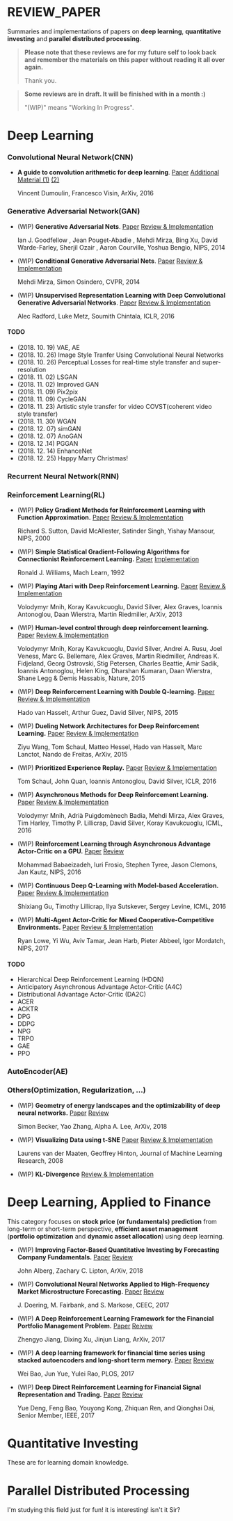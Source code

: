 # REVIEW_PAPER
Summaries and implementations of papers on **deep learning**, **quantitative investing** and **parallel distributed processing**. 

> **Please note that these reviews are for my future self to look back and remember the materials on this paper without reading it all over again.**
>
> Thank you.

>  **Some reviews are in draft. It will be finished with in a month :)**
>
>  "(WIP)" means "Working In Progress".

# Deep Learning

### Convolutional Neural Network(CNN)

- **A guide to convolution arithmetic for deep learning**. [Paper](https://arxiv.org/abs/1603.07285) [Additional Material (1)](https://github.com/vdumoulin/conv_arithmetic) [(2)](https://tensorflow.blog/a-guide-to-convolution-arithmetic-for-deep-learning/)

  Vincent Dumoulin, Francesco Visin, ArXiv, 2016

### Generative Adversarial Network(GAN)

- (WIP) **Generative Adversarial Nets**. [Paper](https://papers.nips.cc/paper/5423-generative-adversarial-nets.pdf) [Review & Implementation](https://github.com/bohblue2/Generative-Adversarial-Nets)

  Ian J. Goodfellow , Jean Pouget-Abadie , Mehdi Mirza, Bing Xu, David Warde-Farley, Sherjil Ozair , Aaron Courville, Yoshua Bengio, NIPS, 2014

- (WIP) **Conditional Generative Adversarial Nets**. [Paper](https://arxiv.org/abs/1411.1784) [Review & Implementation](https://github.com/bohblue2/Conditional-Generative-Adversarial-Nets)

  Mehdi Mirza, Simon Osindero, CVPR, 2014

- (WIP) **Unsupervised Representation Learning with Deep Convolutional Generative Adversarial Networks**. [Paper](https://arxiv.org/abs/1511.06434) [Review & Implementation](https://github.com/bohblue2/Unsupervised-Representation-Learning-with-Deep-Convolutional-Generative-Adversarial-Networks)

  Alec Radford, Luke Metz, Soumith Chintala, ICLR, 2016

#### TODO
- (2018. 10. 19) VAE, AE
- (2018. 10. 26) Image Style Tranfer Using Convolutional Neural Networks
- (2018. 10. 26) Perceptual Losses for real-time style transfer and super-resolution
- (2018. 11. 02) LSGAN
- (2018. 11. 02) Improved GAN
- (2018. 11. 09) Pix2pix
- (2018. 11. 09) CycleGAN
- (2018. 11. 23) Artistic style transfer for video COVST(coherent video style transfer)
- (2018. 11. 30) WGAN
- (2018. 12. 07) simGAN
- (2018. 12. 07) AnoGAN
- (2018. 12 .14) PGGAN
- (2018. 12. 14) EnhanceNet
- (2018. 12.  25) Happy Marry Christmas!

### Recurrent Neural Network(RNN)

### Reinforcement Learning(RL)

- (WIP) **Policy Gradient Methods for Reinforcement Learning with Function Approximation.** [Paper](https://papers.nips.cc/paper/1713-policy-gradient-methods-for-reinforcement-learning-with-function-approximation.pdf) [Review & Implementation](https://github.com/bohblue2/Policy-Gradient-Methods-for-Reinforcement-Learning-with-Function-Approximation)

  Richard S. Sutton, David McAllester, Satinder Singh, Yishay Mansour, NIPS, 2000

- (WIP) **Simple Statistical Gradient-Following Algorithms for Connectionist Reinforcement Learning.** [Paper](https://doi.org/10.1007/BF00992696) [Implementation](https://github.com/bohblue2/Simple-Statistical-Gradient-Following-Algorithms-for-Connectionist-Reinforcement-Learning)

  Ronald J. Williams, Mach Learn, 1992

- (WIP) **Playing Atari with Deep Reinforcement Learning.** [Paper](https://arxiv.org/abs/1312.5602) [Review & Implementation](https://github.com/bohblue2/Playing-Atari-with-Deep-Reinforcement-Learning)

  Volodymyr Mnih, Koray Kavukcuoglu, David Silver, Alex Graves, Ioannis Antonoglou, Daan Wierstra,  Martin Riedmiller, ArXiv, 2013 

- (WIP) **Human-level control through deep reinforcement learning.** [Paper](https://www.nature.com/articles/nature14236) [Review & Implementation](https://github.com/bohblue2/Human-level-control-through-deep-reinforcement-learning)

  Volodymyr Mnih, Koray Kavukcuoglu, David Silver, Andrei A. Rusu, Joel Veness, Marc G. Bellemare, Alex Graves, Martin Riedmiller, Andreas K. Fidjeland, Georg Ostrovski, Stig Petersen, Charles Beattie, Amir Sadik, Ioannis Antonoglou, Helen King, Dharshan Kumaran, Daan Wierstra, Shane Legg & Demis Hassabis, Nature, 2015

- (WIP) **Deep Reinforcement Learning with Double Q-learning.** [Paper](https://arxiv.org/abs/1509.06461) [Review & Implementation]()

  Hado van Hasselt, Arthur Guez, David Silver, NIPS, 2015

- (WIP) **Dueling Network Architectures for Deep Reinforcement Learning.** [Paper](https://arxiv.org/abs/1511.06581) [Review & Implementation]()

  Ziyu Wang, Tom Schaul, Matteo Hessel, Hado van Hasselt, Marc Lanctot, Nando de Freitas, ArXiv, 2015

- (WIP) **Prioritized Experience Replay.** [Paper](https://arxiv.org/abs/1511.05952) [Review & Implementation]()

  Tom Schaul, John Quan, Ioannis Antonoglou, David Silver, ICLR, 2016

- (WIP) **Asynchronous Methods for Deep Reinforcement Learning.** [Paper](https://arxiv.org/abs/1602.01783v2) [Review & Implementation](https://github.com/bohblue2/Asynchronous-Methods-for-Deep-Reinforcement-Learning)

  Volodymyr Mnih, Adrià Puigdomènech Badia, Mehdi Mirza, Alex Graves, Tim Harley, Timothy P. Lillicrap, David Silver, Koray Kavukcuoglu, ICML, 2016

- (WIP) **Reinforcement Learning through Asynchronous Advantage Actor-Critic on a GPU.** [Paper](https://arxiv.org/abs/1611.06256v3) [Review]()

  Mohammad Babaeizadeh, Iuri Frosio, Stephen Tyree, Jason Clemons, Jan Kautz, NIPS, 2016

- (WIP) **Continuous Deep Q-Learning with Model-based Acceleration.** [Paper](https://arxiv.org/abs/1603.00748) [Review & Implementation]()

  Shixiang Gu, Timothy Lillicrap, Ilya Sutskever, Sergey Levine, ICML, 2016

- (WIP) **Multi-Agent Actor-Critic for Mixed Cooperative-Competitive Environments.** [Paper](https://papers.nips.cc/paper/7217-multi-agent-actor-critic-for-mixed-cooperative-competitive-environments.pdf) [Review & Implementation]()

  Ryan Lowe, Yi Wu, Aviv Tamar, Jean Harb, Pieter Abbeel, Igor Mordatch, NIPS, 2017

#### TODO

- Hierarchical Deep Reinforcement Learning (HDQN) 
- Anticipatory Asynchronous Advantage Actor-Critic (A4C)
- Distributional Advantage Actor-Critic (DA2C)
- ACER
- ACKTR
- DPG
- DDPG
- NPG
- TRPO
- GAE
- PPO

### AutoEncoder(AE) 

### Others(Optimization, Regularization, ...) 

- (WIP) **Geometry of energy landscapes and the optimizability of deep neural networks.** [Paper](https://arxiv.org/abs/1808.00408) [Review](https://github.com/bohblue2/Geometry-of-energy-landscapes-and-the-optimizability-of-deep-neural-networks)

  Simon Becker, Yao Zhang, Alpha A. Lee, ArXiv, 2018

- (WIP) **Visualizing Data using t-SNE** [Paper](http://www.jmlr.org/papers/volume9/vandermaaten08a/vandermaaten08a.pdf) [Review & Implementation](https://github.com/bohblue2/Visualizing-Data-using-t-SNE)

  Laurens van der Maaten, Geoffrey Hinton, Journal of Machine Learning Research, 2008

- (WIP) **KL-Divergence** [Review & Implementation]()




# Deep Learning, Applied to Finance

This category focuses on **stock price (or fundamentals) prediction** from long-term or short-term perspective, **efficient asset management** (**portfolio optimization** and **dynamic asset allocation**) using deep learning.

- (WIP) **Improving Factor-Based Quantitative Investing by Forecasting Company Fundamentals.** [Paper](https://arxiv.org/abs/1711.04837) [Review](https://github.com/bohblue2/Improving-Factor-Based-Quantitative-Investing-by-Forecasting-Company-Fundamentals)

  John Alberg, Zachary C. Lipton, ArXiv, 2018

- (WIP) **Convolutional Neural Networks Applied to High-Frequency Market Microstructure Forecasting.** [Paper](https://ieeexplore.ieee.org/document/8101595/) [Review](https://github.com/bohblue2/Convolutional-Neural-Networks-Applied-to-High-Frequency-Market-Microstructure-Forecasting)

  J. Doering, M. Fairbank, and S. Markose, CEEC, 2017

- (WIP) **A Deep Reinforcement Learning Framework for the Financial Portfolio Management Problem.** [Paper](https://arxiv.org/abs/1706.10059) [Reivew](https://github.com/bohblue2/A-Deep-Reinforcement-Learning-Framework-for-the-Financial-Portfolio-Management-Problem)

  Zhengyo Jiang, Dixing Xu, Jinjun Liang, ArXiv, 2017

- (WIP) **A deep learning framework for financial time series using stacked autoencoders and long-short term memory.** [Paper](https://journals.plos.org/plosone/article?id=10.1371/journal.pone.0180944) [Review](https://github.com/bohblue2/A-deep-learning-framework-for-financial-time-series-using-stacked-autoencoders-and-long-short-term-m)

   Wei Bao, Jun Yue, Yulei Rao, PLOS, 2017

- (WIP) **Deep Direct Reinforcement Learning for Financial Signal Representation and Trading.** [Paper](https://ieeexplore.ieee.org/document/7407387/) [Review](https://github.com/bohblue2/Deep-Direct-Reinforcement-Learning-for-Financial-Signal-Representation-and-Trading)

   Yue Deng, Feng Bao, Youyong Kong, Zhiquan Ren, and Qionghai Dai, Senior Member, IEEE, 2017




# Quantitative Investing

These are for learning domain knowledge.



# Parallel Distributed Processing

I'm studying this field just for fun! it is interesting! isn't it Sir?
